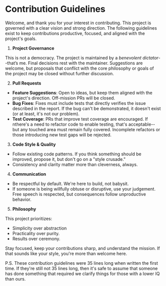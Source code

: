# Contribution Guidelines

Welcome, and thank you for your interest in contributing. This project is governed with a clear vision and strong direction. The following guidelines exist to keep contributions productive, focused, and aligned with the project's goals.

1. **Project Governance**

This is not a democracy. The project is maintained by a *benevolent dictator*--that’s me. Final decisions rest with the maintainer. Suggestions are welcome, but proposals that conflict with the core philosophy or goals of the project may be closed without further discussion.

2. **Pull Requests**

- **Feature Suggestions**: Open to ideas, but keep them aligned with the project's direction. Off-mission PRs will be closed.
- **Bug Fixes**: Fixes must include tests that directly verifies the issue described in the report. If the bug can't be demonstrated, it doesn't exist (or at least, it's not our problem).
- **Test Coverage**: PRs that improve test coverage are encouraged. If nthere's a need to refactor code to enable testing, that's acceptable--but any touched area must remain fully covered. Incomplete refactors or those introducing new test gaps will be rejected.

3. **Code Style & Quality**

- Follow existing code patterns. If you think something should be improved, propose it, but don't go on a "style crusade."
- Consistency and clarity matter more than cleverness, always.

4. **Communication**

- Be respectful by default. We're here to build, not babysit.
- If someone is being willfully obtuse or disruptive, use your judgement. Free speech is respected, but consequences follow unproductive behavior.

5. **Philosophy**

This project prioritizes:

- Simplicity over abstraction
- Practicality over purity.
- Results over ceremony.

Stay focused, keep your contributions sharp, and understand the mission. If that sounds like your style, you're more than welcome here.

P.S. These contribution guidelines were 35 lines long when written the first time. If they're still not 35 lines long, then it's safe to assume that someone has done something that required we clarify things for those with a lower IQ than ours.
